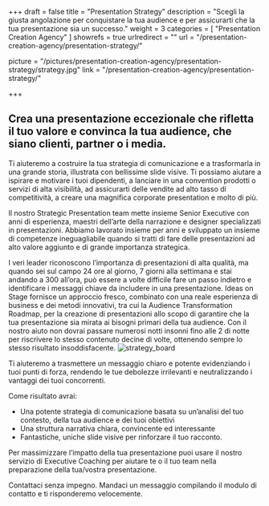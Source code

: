 +++
draft 		= false
title 		= "Presentation Strategy"
description = "Scegli la giusta angolazione per conquistare la tua audience e per assicurarti che la tua presentazione sia un successo."
weight		= 3
categories	= [ "Presentation Creation Agency" ]
showrefs	= true
urlredirect	= ""
url	 		= "/presentation-creation-agency/presentation-strategy/"

picture		= "/pictures/presentation-creation-agency/presentation-strategy/strategy.jpg"
link			= "/presentation-creation-agency/presentation-strategy/"

+++

## Crea una presentazione eccezionale che rifletta il tuo valore e convinca la tua audience, che siano clienti, partner o i media. 

Ti aiuteremo a costruire la tua strategia di comunicazione e a trasformarla in una grande storia, illustrata con bellissime slide visive. Ti possiamo aiutare a ispirare e motivare i tuoi dipendenti, a lanciare in una convention prodotti o servizi di alta visibilità, ad assicurarti delle vendite ad alto tasso di competitività, a creare una magnifica corporate presentation e molto di più. 

Il nostro Strategic Presentation team mette insieme Senior Executive con anni di esperienza, maestri dell’arte della narrazione e designer specializzati in presentazioni. Abbiamo lavorato insieme per anni e sviluppato un insieme di competenze ineguagliabile quando si tratti di fare delle presentazioni ad alto valore  aggiunto e di grande importanza strategica.  

I veri leader riconoscono l’importanza di presentazioni di alta qualità, ma quando sei sul campo 24 ore al giorno, 7 giorni alla settimana e stai andando a 300 all’ora, può essere a volte difficile fare un passo indietro e identificare i messaggi chiave da includere in una presentazione. Ideas on Stage fornisce un approccio fresco, combinato con una reale esperienza di business e dei metodi innovativi, tra cui la Audience Transformation Roadmap, per la creazione di presentazioni allo scopo di garantire che la tua presentazione sia mirata ai bisogni primari della tua audience. 
Con il nostro aiuto non dovrai passare numerosi notti insonni fino alle 2 di notte per riscrivere lo stesso contenuto decine di volte, ottenendo sempre lo stesso risultato insoddisfacente. 
![strategy_board][pic1]

Ti aiuteremo a trasmettere un messaggio chiaro e potente evidenziando i tuoi punti di forza, rendendo le tue debolezze irrilevanti e neutralizzando i vantaggi dei tuoi concorrenti. 

Come risultato avrai:

* Una potente strategia di comunicazione basata su un’analisi del tuo contesto, della tua audience e dei tuoi obiettivi
* Una struttura narrativa chiara, convincente ed interessante
* Fantastiche, uniche slide visive per rinforzare il tuo racconto.  

Per massimizzare l’impatto della tua presentazione puoi usare il nostro servizio di Executive Coaching per aiutare te o il tuo team nella preparazione della tua/vostra presentazione.
  
Contattaci senza impegno. Mandaci un messaggio compilando il modulo di contatto e ti risponderemo velocemente. 

[pic1]: /pictures/presentation-creation-agency/presentation-strategy/strategy.jpg